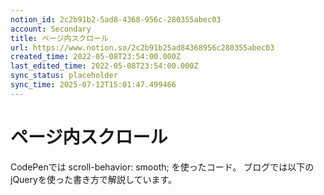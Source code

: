 ```yaml
---
notion_id: 2c2b91b2-5ad8-4368-956c-280355abec03
account: Secondary
title: ページ内スクロール
url: https://www.notion.so/2c2b91b25ad84368956c280355abec03
created_time: 2022-05-08T23:54:00.000Z
last_edited_time: 2022-05-08T23:54:00.000Z
sync_status: placeholder
sync_time: 2025-07-12T15:01:47.499466
---
```

# ページ内スクロール

CodePenでは scroll-behavior: smooth; を使ったコード。
ブログでは以下のjQueryを使った書き方で解説しています。